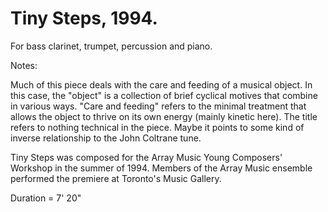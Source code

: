 # Tiny Steps, 1994.

For bass clarinet, trumpet, percussion and piano.

Notes:

Much of this piece deals with the care and feeding of a musical object. In this case, the "object" is a collection of brief cyclical motives that combine in various ways. "Care and feeding" refers to the minimal treatment that allows the object to thrive on its own energy (mainly kinetic here). The title refers to nothing technical in the piece. Maybe it points to some kind of inverse relationship to the John Coltrane tune.

Tiny Steps was composed for the Array Music Young Composers' Workshop in the summer of 1994. Members of the Array Music ensemble performed the premiere at Toronto's Music Gallery.

Duration = 7' 20"